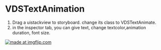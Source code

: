 # VDSTextAnimation

1. Drag a uistackview to storyboard. change its class to VDSTextAnimate.
2. in the inspector tab, you can give text, change textcolor,animation duration, font size.


<a href="https://imgflip.com/gif/2k7l1t"><img src="https://i.imgflip.com/2k7l1t.gif" title="made at imgflip.com"/></a>

